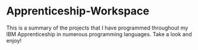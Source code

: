 # Apprenticeship-Workspace
This is a summary of the projects that I have programmed throughout my IBM Apprenticeship in numerous programming languages. Take a look and enjoy!
